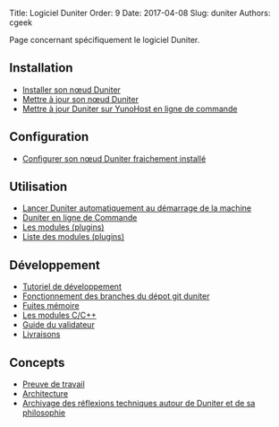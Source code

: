 Title: Logiciel Duniter
Order: 9
Date: 2017-04-08
Slug: duniter
Authors: cgeek

Page concernant spécifiquement le logiciel Duniter.

## Installation

* [Installer son nœud Duniter](./installer)
* [Mettre à jour son nœud Duniter](./mettre-a-jour)
* [Mettre à jour Duniter sur YunoHost en ligne de commande](https://forum.duniter.org/t/full-https-support-for-duniter-package-for-yunohost/1892/18)

## Configuration

 * [Configurer son nœud Duniter fraichement installé](./configurer)

## Utilisation

* [Lancer Duniter automatiquement au démarrage de la machine](https://diaspora-fr.org/posts/2703333)
* [Duniter en ligne de Commande](./commandes)
* [Les modules (plugins)](./modules)
* [Liste des modules (plugins)](./liste-modules)

## Développement

* [Tutoriel de développement](./tutoriel-dev)
* [Fonctionnement des branches du dépot git duniter](./git-branches)
* [Fuites mémoire](./fuites-memoire)
* [Les modules C/C++](./les-modules-c-cpp)
* [Guide du validateur](https://github.com/duniter/duniter/blob/dev/doc/validator-guide.md)
* [Livraisons](./livraisons)

## Concepts

* [Preuve de travail](./preuve-de-travail)
* [Architecture](./architecture)
* [Archivage des réflexions techniques autour de Duniter et de sa philosophie](./archives)